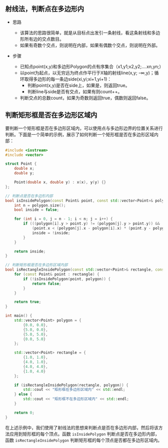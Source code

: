 ## 射线法，判断点在多边形内

+ 思路
  + 该算法的思路很简单，就是从目标点出发引一条射线，看这条射线和多边形所有边的交点数目。
  + 如果有奇数个交点，则说明在内部，如果有偶数个交点，则说明在外部。

+ 步骤
  + 已知点point(x,y)和多边形Polygon的点有序集合（x1,y1;x2,y2;….xn,yn;）
  + 以point为起点，以无穷远为终点作平行于X轴的射线line(x,y; -∞,y)；循环取得多边形的每一条边side(xi,yi;xi+1,yi+1)：
    + 判断point(x,y)是否在side上，如果是，则返回true。
    + 判断line与side是否有交点，如果有则count++。
  + 判断交点的总数count，如果为奇数则返回true，偶数则返回false。

## 判断矩形框是否在多边形区域内

要判断一个矩形框是否在多边形区域内，可以使用点与多边形边界的位置关系进行判断。下面是一个简单的示例，展示了如何判断一个矩形框是否在多边形区域内部：

```cpp
#include <iostream>
#include <vector>

struct Point {
    double x;
    double y;

    Point(double x, double y) : x(x), y(y) {}
};

// 判断点是否在多边形内部
bool isInsidePolygon(const Point& point, const std::vector<Point>& polygon) {
    int n = polygon.size();
    bool inside = false;

    for (int i = 0, j = n - 1; i < n; j = i++) {
        if (((polygon[i].y > point.y) != (polygon[j].y > point.y)) &&
            (point.x < (polygon[j].x - polygon[i].x) * (point.y - polygon[i].y) / (polygon[j].y - polygon[i].y) + polygon[i].x)) {
            inside = !inside;
        }
    }

    return inside;
}

// 判断矩形框是否在多边形区域内部
bool isRectangleInsidePolygon(const std::vector<Point>& rectangle, const std::vector<Point>& polygon) {
    for (const Point& point : rectangle) {
        if (!isInsidePolygon(point, polygon)) {
            return false;
        }
    }

    return true;
}

int main() {
    std::vector<Point> polygon = {
        {0.0, 0.0},
        {5.0, 0.0},
        {5.0, 5.0},
        {0.0, 5.0}
    };

    std::vector<Point> rectangle = {
        {1.0, 1.0},
        {4.0, 1.0},
        {4.0, 4.0},
        {1.0, 4.0}
    };

    if (isRectangleInsidePolygon(rectangle, polygon)) {
        std::cout << "矩形框在多边形区域内" << std::endl;
    } else {
        std::cout << "矩形框不在多边形区域内" << std::endl;
    }

    return 0;
}
```

在上述示例中，我们使用了射线法的思想来判断点是否在多边形内部，然后将该方法应用到矩形框的每个顶点。函数 `isInsidePolygon` 判断点是否在多边形内部，函数 `isRectangleInsidePolygon` 判断矩形框的每个顶点是否都在多边形区域内。